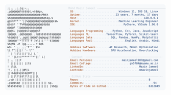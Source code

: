 <picture>
  <source srcset="https://raw.githubusercontent.com/mmazinjameel/mmazinjameel/main/dark_mode.svg?v=1750601355" media="(prefers-color-scheme: dark)">
  <img src="https://raw.githubusercontent.com/mmazinjameel/mmazinjameel/main/light_mode.svg?v=1750601355">
</picture>
